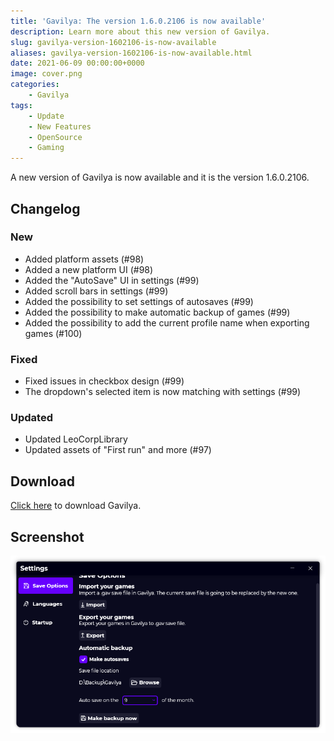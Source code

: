 ```yaml
---
title: 'Gavilya: The version 1.6.0.2106 is now available'
description: Learn more about this new version of Gavilya.
slug: gavilya-version-1602106-is-now-available
aliases: gavilya-version-1602106-is-now-available.html
date: 2021-06-09 00:00:00+0000
image: cover.png
categories:
    - Gavilya
tags:
    - Update
    - New Features
    - OpenSource
    - Gaming
---
```

A new version of Gavilya is now available and it is the version 1.6.0.2106.

## Changelog
### New
- Added platform assets (#98)
- Added a new platform UI (#98)
- Added the "AutoSave" UI in settings (#99)
- Added scroll bars in settings (#99)
- Added the possibility to set settings of autosaves (#99)
- Added the possibility to make automatic backup of games (#99)
- Added the possibility to add the current profile name when exporting games (#100)
### Fixed
- Fixed issues in checkbox design (#99)
- The dropdown's selected item is now matching with settings (#99)
### Updated
- Updated LeoCorpLibrary
- Updated assets of "First run" and more (#97)

## Download

[Click here](https://bit.ly/Gavilya) to download Gavilya.

## Screenshot

![The "Settings" window of Gavilya](cover.png)